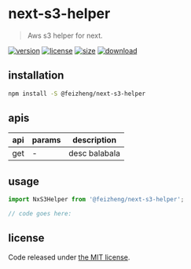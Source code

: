 # next-s3-helper
> Aws s3 helper for next.

[![version][version-image]][version-url]
[![license][license-image]][license-url]
[![size][size-image]][size-url]
[![download][download-image]][download-url]

## installation
```bash
npm install -S @feizheng/next-s3-helper
```

## apis
| api | params | description   |
|-----|--------|---------------|
| get | -      | desc balabala |

## usage
```js
import NxS3Helper from '@feizheng/next-s3-helper';

// code goes here:
```

## license
Code released under [the MIT license](https://github.com/afeiship/next-s3-helper/blob/master/LICENSE.txt).

[version-image]: https://img.shields.io/npm/v/@feizheng/next-s3-helper
[version-url]: https://npmjs.org/package/@feizheng/next-s3-helper

[license-image]: https://img.shields.io/npm/l/@feizheng/next-s3-helper
[license-url]: https://github.com/afeiship/next-s3-helper/blob/master/LICENSE.txt

[size-image]: https://img.shields.io/bundlephobia/minzip/@feizheng/next-s3-helper
[size-url]: https://github.com/afeiship/next-s3-helper/blob/master/dist/next-s3-helper.min.js

[download-image]: https://img.shields.io/npm/dm/@feizheng/next-s3-helper
[download-url]: https://www.npmjs.com/package/@feizheng/next-s3-helper
